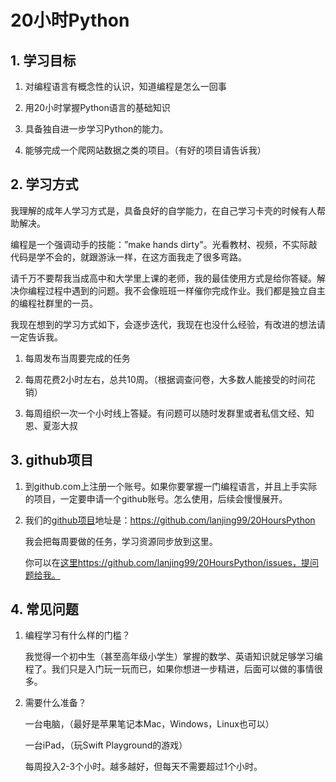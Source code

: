 # 20小时Python
## 1. 学习目标

1. 对编程语言有概念性的认识，知道编程是怎么一回事

2. 用20小时掌握Python语言的基础知识

3. 具备独自进一步学习Python的能力。

4. 能够完成一个爬网站数据之类的项目。（有好的项目请告诉我）



## 2. 学习方式

我理解的成年人学习方式是，具备良好的自学能力，在自己学习卡壳的时候有人帮助解决。

编程是一个强调动手的技能：”make hands dirty"。光看教材、视频，不实际敲代码是学不会的，就跟游泳一样，在这方面我走了很多弯路。

请千万不要帮我当成高中和大学里上课的老师，我的最佳使用方式是给你答疑。解决你编程过程中遇到的问题。我不会像班班一样催你完成作业。我们都是独立自主的编程社群里的一员。

我现在想到的学习方式如下，会逐步迭代，我现在也没什么经验，有改进的想法请一定告诉我。

1. 每周发布当周要完成的任务

2. 每周花费2小时左右，总共10周。（根据调查问卷，大多数人能接受的时间花销）

3. 每周组织一次一个小时线上答疑。有问题可以随时发群里或者私信文经、知恩、夏澎大叔

   

## 3. github项目

1. 到github.com上注册一个账号。如果你要掌握一门编程语言，并且上手实际的项目，一定要申请一个github账号。怎么使用，后续会慢慢展开。

2. 我们的[github项目](https://github.com/lanjing99/20HoursPython)地址是：https://github.com/lanjing99/20HoursPython

   我会把每周要做的任务，学习资源同步放到这里。

   你可以在[这里](https://github.com/lanjing99/20HoursPython/issues)https://github.com/lanjing99/20HoursPython/issues，提问题给我。

## 4. 常见问题

1. 编程学习有什么样的门槛？

   我觉得一个初中生（甚至高年级小学生）掌握的数学、英语知识就足够学习编程了。我们只是入门玩一玩而已，如果你想进一步精进，后面可以做的事情很多。

2. 需要什么准备？

   一台电脑，（最好是苹果笔记本Mac，Windows，Linux也可以）

   一台iPad，（玩Swift Playground的游戏）

   每周投入2-3个小时。越多越好，但每天不需要超过1个小时。